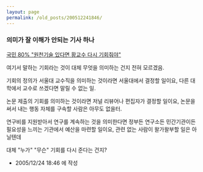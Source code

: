 ```yaml
---
layout: page
permalink: /old_posts/200512241846/
---
```


### 의미가 잘 이해가 안되는 기사 하나

<a href="http://kr.news.yahoo.com/service/news/shellview.htm?articleid=2005122417215766980&amp;linkid=4&amp;newssetid=1331">국민 80% "원천기술 있다면 황교수 다시 기회줘야"</a>

여기서 말하는 기회라는 것이 대체 무엇을 의미하는 건지 전혀 모르겠음.

기회의 정의가 서울대 교수직을 의미하는 것이라면 서울대에서 결정할 일이요,
다른 대학에서 교수로 쓰겠다면 말릴 수 없는 일.

논문 제출의 기회를 의미하는 것이라면 저널 리뷰어나 편집자가 결정할 일이요,
논문을 써서 내는 행동 자체를 구속할 사람은 아무도 없을터.

연구비를 지원받아서 연구를 계속하는 것을 의미한다면
정부든 연구소든 민간기관이든 필요성을 느끼는 기관에서 예산을 마련할 일이요,
관련 없는 사람이 왈가왈부할 일은 아닐텐데

대체 "누가" "무슨" 기회를 다시 준다는 건지?






- 2005/12/24 18:46 에 작성